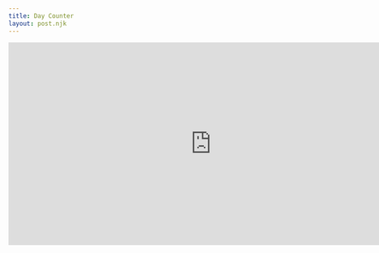 ```yaml
---
title: Day Counter
layout: post.njk
---
```


<iframe  style="width: 800px; height: 400px; overflow: hidden;"  scrolling="no" frameborder="0"  src="https://editor.p5js.org/fob/embed/TYRVxcXS4"></iframe>
